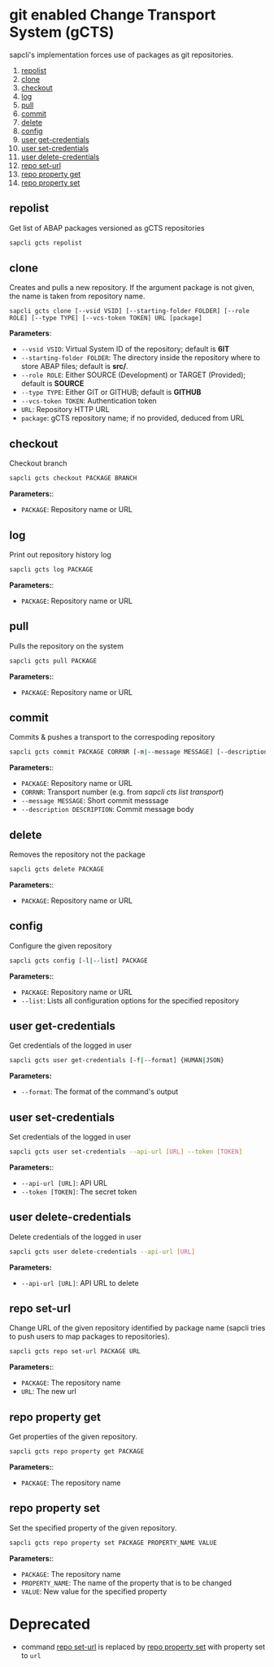 # git enabled Change Transport System (gCTS)

sapcli's implementation forces use of packages as git repositories.

1. [repolist](#repolist)
2. [clone](#clone)
3. [checkout](#checkout)
4. [log](#log)
5. [pull](#pull)
6. [commit](#commit)
7. [delete](#delete)
8. [config](#config)
9. [user get-credentials](#user-get-credentials)
10. [user set-credentials](#user-set-credentials)
11. [user delete-credentials](#user-delete-credentials)
12. [repo set-url](#repo-set-url)
13. [repo property get](#repo-property-get)
14. [repo property set](#repo-property-set)

## repolist

Get list of ABAP packages versioned as gCTS repositories

```bash
sapcli gcts repolist
```

## clone

Creates and pulls a new repository. If the argument package is
not given, the name is taken from repository name.

```
sapcli gcts clone [--vsid VSID] [--starting-folder FOLDER] [--role ROLE] [--type TYPE] [--vcs-token TOKEN] URL [package]
```

**Parameters**:
- `--vsid VSID`: Virtual System ID of the repository; default is **6IT**
- `--starting-folder FOLDER`: The directory inside the repository where to store ABAP files; default is **src/**.
- `--role ROLE`: Either SOURCE (Development) or TARGET (Provided); default is **SOURCE**
- `--type TYPE`: Either GIT or GITHUB; default is **GITHUB**
- `--vcs-token TOKEN`: Authentication token
- `URL`: Repository HTTP URL
- `package`: gCTS repository name; if no provided, deduced from URL

## checkout

Checkout branch

```bash
sapcli gcts checkout PACKAGE BRANCH
```

**Parameters:**:
- `PACKAGE`: Repository name or URL

## log

Print out repository history log

```bash
sapcli gcts log PACKAGE
```

**Parameters:**:
- `PACKAGE`: Repository name or URL

## pull

Pulls the repository on the system

```bash
sapcli gcts pull PACKAGE
```

**Parameters:**:
- `PACKAGE`: Repository name or URL

## commit

Commits & pushes a transport to the correspoding repository

```bash
sapcli gcts commit PACKAGE CORRNR [-m|--message MESSAGE] [--description DESCRIPTION]
```

**Parameters:**:
- `PACKAGE`: Repository name or URL
- `CORRNR`: Transport number (e.g. from *sapcli cts list transport*)
- `--message MESSAGE`: Short commit messsage
- `--description DESCRIPTION`: Commit message body

## delete

Removes the repository not the package

```bash
sapcli gcts delete PACKAGE
```

**Parameters:**:
- `PACKAGE`: Repository name or URL

## config

Configure the given repository

```bash
sapcli gcts config [-l|--list] PACKAGE
```

**Parameters:**:
- `PACKAGE`: Repository name or URL
- `--list`: Lists all configuration options for the specified repository

## user get-credentials

Get credentials of the logged in user

```bash
sapcli gcts user get-credentials [-f|--format] {HUMAN|JSON}
```

**Parameters:**
- `--format`: The format of the command's output

## user set-credentials

Set credentials of the logged in user

```bash
sapcli gcts user set-credentials --api-url [URL] --token [TOKEN]
```

**Parameters:**:
- `--api-url [URL]`: API URL
- `--token [TOKEN]`: The secret token

## user delete-credentials

Delete credentials of the logged in user

```bash
sapcli gcts user delete-credentials --api-url [URL]
```

**Parameters:**
- `--api-url [URL]`: API URL to delete

## repo set-url

Change URL of the given repository identified by package name (sapcli tries to
push users to map packages to repositories).

```bash
sapcli gcts repo set-url PACKAGE URL
```

**Parameters:**:
- `PACKAGE`: The repository name
- `URL`: The new url

## repo property get

Get properties of the given repository.

```bash
sapcli gcts repo property get PACKAGE
```

**Parameters:**:
- `PACKAGE`: The repository name

## repo property set

Set the specified property of the given repository.

```bash
sapcli gcts repo property set PACKAGE PROPERTY_NAME VALUE
```

**Parameters:**:
- `PACKAGE`: The repository name
- `PROPERTY_NAME`: The name of the property that is to be changed
- `VALUE`: New value for the specified property


# Deprecated
- command [repo set-url](#repo-set-url) is replaced by [repo property set](#TODO) with property
  set to `url`
